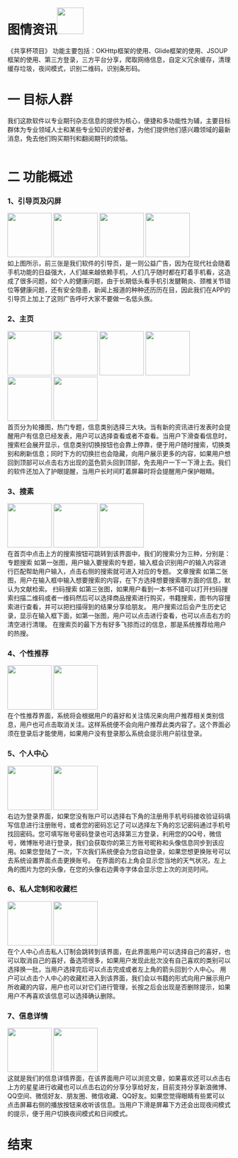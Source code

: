 
# 图情资讯<img src = "https://wx4.sinaimg.cn/mw690/006ejHeKly1fr2jvlsesqj30ha0dtn78.jpg" width=60 heigth=60>
《共享杯项目》 功能主要包括：OKHttp框架的使用、Glide框架的使用、JSOUP框架的使用、第三方登录，三方平台分享，爬取网络信息，自定义冗余缓存，清理缓存垃圾，夜间模式，识别二维码，识别条形码。<br>
# 一 目标人群 <br>
我们这款软件以专业期刊杂志信息的提供为核心，便捷和多功能性为辅，主要目标群体为专业领域人士和某些专业知识的爱好者，为他们提供他们感兴趣领域的最新消息，免去他们购买期刊和翻阅期刊的烦恼。<br><br>
# 二 功能概述
<h3>1、引导页及闪屏</h3>
<img src = "https://wx2.sinaimg.cn/mw690/006ejHeKly1fr2jvlp694j307k0dgjuk.jpg" width=100 heigth=100>
<img src = "https://wx4.sinaimg.cn/mw690/006ejHeKly1fr2jvlqfcvj307k0df42h.jpg" width=100 heigth=100>
<img src = "https://wx4.sinaimg.cn/mw690/006ejHeKly1fr2jvlppmjj307j0dewi4.jpg" width=100 heigth=100>
<img src = "https://wx4.sinaimg.cn/mw690/006ejHeKly1fr2jvlnz2ij307q0dqaci.jpg" width=100 heigth=100><br>
如上图所示，前三张是我们软件的引导页，是一则公益广告，因为在现代社会随着手机功能的日益强大，人们越来越依赖手机，人们几乎随时都在盯着手机看，这造成了很多问题，如个人的健康问题，由于长期低头看手机引发腱鞘炎、颈椎关节错位等健康问题，还有安全隐患，新闻上报道的种种还历历在目，因此我们在APP的引导页上加上了这则广告呼吁大家不要做一名低头族。<br>
<h3>2、主页</h3>
<img src = "https://wx1.sinaimg.cn/mw690/006ejHeKly1fr2jvlqhl7j309m0h2wiv.jpg" width=100 heigth=100>
<img src = "https://wx3.sinaimg.cn/mw690/006ejHeKly1fr2jvlpeguj309l0h2n0h.jpg" width=100 heigth=100>
<img src = "https://wx4.sinaimg.cn/mw690/006ejHeKly1fr2jvlp2xcj309o0h7goq.jpg" width=100 heigth=100>
<img src = "https://wx4.sinaimg.cn/mw690/006ejHeKly1fr2l4gnqecj309y0hon23.jpg" width=100 heigth=100>
<img src="https://wx4.sinaimg.cn/mw690/006ejHeKly1fr2jvljcpaj30ew07xaau.jpg" width=100 heigth=60>
<img src = "https://wx3.sinaimg.cn/mw690/006ejHeKly1fr2jvlpeguj309l0h2n0h.jpg" width=100 heigth=100><br>
首页分为轮播图，热门专题，信息类别选择三大块。当有新的资讯进行发表时会提醒用户有信息已经发表，用户可以选择查看或者不查看。当用户下滑查看信息时，搜索栏会展开显示，信息类别切换按钮也会靠上停靠，便于用户随时搜索，切换类别和刷新信息；同时下方的切换拦也会隐藏，向用户展示更多的内容，如果用户想回到顶部可以点击右方出现的蓝色箭头回到顶部，免去用户一下一下滑上去。我们的软件还加入了护眼提醒，当用户长时间盯着屏幕时将会提醒用户保护眼睛。<br>
<h3>3、搜素</h3>
<img src="https://wx1.sinaimg.cn/mw690/006ejHeKly1fr2l58orr8j309y0hojv3.jpg" width=100 heigth=60>
<img src="https://wx3.sinaimg.cn/mw690/006ejHeKly1fr2l58ominj309x0hn41x.jpg" width=100 heigth=60>
<img src="https://wx2.sinaimg.cn/mw690/006ejHeKly1fr2l58hd2mj304c07q0tl.jpg" width=100 heigth=60><br>
在首页中点击上方的搜索按钮可跳转到该界面中，我们的搜索分为三种，分别是：
专题搜索
如第一张图，用户输入要搜索的专题，输入框会识别用户的输入内容进行匹配帮助用户输入，点击右侧的搜索就可进入对应的专题。
文章搜索
如第二张图，用户在输入框中输入想要搜索的内容，在下方选择想要搜索哪方面的信息，默认为文献检索。
扫码搜索
如第三张图，如果用户看到一本书不错可以打开扫码搜索扫描二维码或者一维码然后可以选择商品搜索进行购买，书籍搜索，图书内容搜索进行查看，并可以把扫描得到的结果分享给朋友。
用户搜索过后会产生历史记录，显示在输入框下面，如第一张图，用户可以点击进行查看，也可以点击右方的清空进行清理。
在搜索页的最下方有好多飞掠而过的信息，那是系统推荐给用户的热搜。
<h3>4、个性推荐</h3>
<img src="https://wx1.sinaimg.cn/mw690/006ejHeKly1fr2l58rwbnj309y0hon52.jpg" width=100 heigth=60>
<img src="https://wx4.sinaimg.cn/mw690/006ejHeKly1fr2lcyrdo2j309y0hpgnr.jpg" width=100 heigth=60><br>
在个性推荐界面，系统将会根据用户的喜好和关注情况来向用户推荐相关类别信息，用户也可点击取消关注。这样系统便不会向用户推荐此类内容了。这个界面必须在登录后才能使用，如果用户没有登录那么系统会提示用户前往登录。<br>
<h3>5、个人中心</h3>
<img src="https://wx3.sinaimg.cn/mw690/006ejHeKly1fr2lcyrx95j30930g5jtj.jpg" width=100 heigth=60>
<img src="https://wx1.sinaimg.cn/mw690/006ejHeKly1fr2lcyruslj30950gaq5t.jpg" width=100 heigth=60><br>
右边为登录界面，如果您没有账户可以选择右下角的注册用手机号码接收验证码填写信息进行注册账号，或者您的密码忘记了可以选择左下角的忘记密码通过手机号找回密码。您可填写账号密码登录也可选择第三方登录，利用您的QQ号，微信号，微博账号进行登录，我们会获取你的第三方账号昵称和头像信息同步到该应用。如果您登陆了一次，下次我们系统便会为您自动登录，如果您想更换账号可以去系统设置界面点击更换账号。
在界面的右上角会显示您当地的天气状况，左上角的图片为您的头像，在您的头像右边黄寺字体会显示您上次的浏览时间。
<h3>6、私人定制和收藏栏</h3>
<img src="https://wx3.sinaimg.cn/mw690/006ejHeKly1fr2l58kzzbj308a0eqju9.jpg" width=100 heigth=60>
<img src="https://wx4.sinaimg.cn/mw690/006ejHeKly1fr2l58pkrbj309b0glwiy.jpg" width=100 heigth=60><br>
在个人中心点击私人订制会跳转到该界面，在此界面用户可以选择自己的喜好，也可以取消自己的喜好，备选项很多，如果用户发现此批次没有自己喜欢的类别可以选择换一批，当用户选择完后可以点击完成或者左上角的箭头回到个人中心。
用户可以点击个人中心的收藏栏进入到该界面，我们会以书籍的形式向用户展示用户所收藏的内容，用户也可以对它们进行管理，长按之后会出现是否删除提示，如果用户不再喜欢该信息可以选择确认删除。
<h3>7、信息详情</h3>
<img src="https://wx4.sinaimg.cn/mw690/006ejHeKly1fr2l58u22cj30al0itjyn.jpg" width=100 heigth=60>
<img src="https://wx2.sinaimg.cn/mw690/006ejHeKly1fr2lk69lvxj30al0iu77u.jpg" width=100 heigth=60><br>
这就是我们的信息详情界面，在该界面用户可以浏览文章，如果喜欢还可以点击右上方的星星进行收藏也可以点击右边的分享分享给好友，目前支持分享新浪微博、QQ空间、微信好友、朋友圈、微信收藏、QQ好友。如果您觉得眼睛有些累可以点击屏幕右侧的播放按钮来收听该信息。当用户下滑是屏幕下方还会出现夜间模式的提示，便于用户切换夜间模式和日间模式。

# 结束





